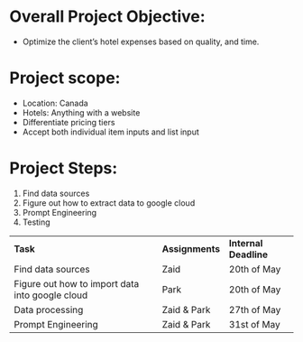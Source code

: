 # Overall Project Objective:



* Optimize the client’s hotel expenses based on quality, and time.

# Project scope:



* Location: Canada
* Hotels: Anything with a website
* Differentiate pricing tiers
* Accept both individual item inputs and list input

# Project Steps:



1. Find data sources
2. Figure out how to extract data to google cloud
3. Prompt Engineering
4. Testing

<table>
  <tr>
   <td>
<strong>Task</strong>
   </td>
   <td><strong>Assignments</strong>
   </td>
   <td><strong>Internal Deadline</strong>
   </td>
  </tr>
  <tr>
   <td>Find data sources
   </td>
   <td>Zaid
   </td>
   <td>20th of May
   </td>
  </tr>
  <tr>
   <td>Figure out how to import data into google cloud
   </td>
   <td>Park
   </td>
   <td>20th of May
   </td>
  </tr>
  <tr>
   <td>Data processing
   </td>
   <td>Zaid & Park
   </td>
   <td>27th of May
   </td>
  </tr>
  <tr>
   <td>Prompt Engineering
   </td>
   <td>Zaid & Park
   </td>
   <td>31st of May
   </td>
  </tr>
</table>